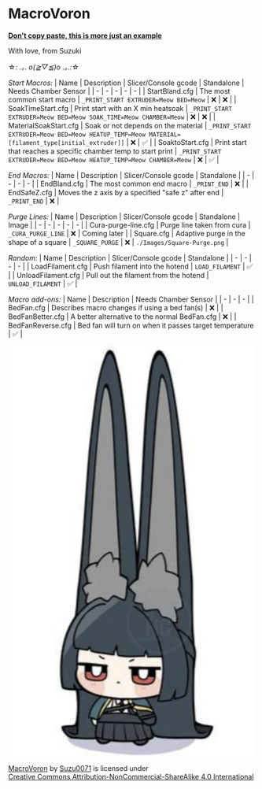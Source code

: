 # MacroVoron

<ins>**Don't copy paste, this is more just an example**</ins>

With love, from Suzuki

☆*: .｡. o(≧▽≦)o .｡.:*☆

*Start Macros:*
| Name | Description | Slicer/Console gcode | Standalone | Needs Chamber Sensor |
| - | - | - | - | - |
| StartBland.cfg | The most common start macro | `_PRINT_START EXTRUDER=Meow BED=Meow` | ❌ | ❌ |
| SoakTimeStart.cfg | Print start with an X min heatsoak | `_PRINT_START EXTRUDER=Meow BED=Meow SOAK_TIME=Meow CHAMBER=Meow` | ❌ | ❌ |
| MaterialSoakStart.cfg | Soak or not depends on the material | `_PRINT_START EXTRUDER=Meow BED=Meow HEATUP_TEMP=Meow MATERIAL=[filament_type[initial_extruder]]` | ❌ | ✅ |
| SoaktoStart.cfg | Print start that reaches a specific chamber temp to start print | `_PRINT_START EXTRUDER=Meow BED=Meow HEATUP_TEMP=Meow CHAMBER=Meow` | ❌ | ✅ |

*End Macros:*
| Name | Description | Slicer/Console gcode | Standalone |
| - | - | - | - |
| EndBland.cfg | The most common end macro | `_PRINT_END` | ❌ |
| EndSafeZ.cfg | Moves the z axis by a specified "safe z" after end | `_PRINT_END` | ❌ |

*Purge Lines:*
| Name | Description | Slicer/Console gcode | Standalone | Image | 
| - | - | - | - | - |
| Cura-purge-line.cfg | Purge line taken from cura | `_CURA_PURGE_LINE` | ❌ | Coming later |
| Square.cfg | Adaptive purge in the shape of a square | `_SQUARE_PURGE` | ❌ | `./Images/Square-Purge.png` |

*Random:*
| Name | Description | Slicer/Console gcode | Standalone |
| - | - | - | - |
| LoadFilament.cfg | Push filament into the hotend | `LOAD_FILAMENT` | ✅ |
| UnloadFilament.cfg | Pull out the filament from the hotend | `UNLOAD_FILAMENT` | ✅ |

*Macro add-ons:*
| Name | Description | Needs Chamber Sensor |
| - | - | - |
| BedFan.cfg | Describes macro changes if using a bed fan(s) | ❌ |
| BedFanBetter.cfg | A better alternative to the normal BedFan.cfg | ❌ |
| BedFanReverse.cfg | Bed fan will turn on when it passes target temperature | ✅ |

<img src="./Hoshimi.jpg" width=500>

  <p xmlns:cc="http://creativecommons.org/ns#" xmlns:dct="http://purl.org/dc/terms/"><a property="dct:title" rel="cc:attributionURL" href="https://github.com/Suzu0071/MacroVoron">MacroVoron</a> by <a rel="cc:attributionURL dct:creator" property="cc:attributionName" href="https://github.com/Suzu0071">Suzu0071</a> is licensed under <a href="https://creativecommons.org/licenses/by-nc-sa/4.0/?ref=chooser-v1" target="_blank" rel="license noopener noreferrer" style="display:inline-block;">Creative Commons Attribution-NonCommercial-ShareAlike 4.0 International<img style="height:22px!important;margin-left:3px;vertical-align:text-bottom;" src="https://mirrors.creativecommons.org/presskit/icons/cc.svg?ref=chooser-v1" alt=""><img style="height:22px!important;margin-left:3px;vertical-align:text-bottom;" src="https://mirrors.creativecommons.org/presskit/icons/by.svg?ref=chooser-v1" alt=""><img style="height:22px!important;margin-left:3px;vertical-align:text-bottom;" src="https://mirrors.creativecommons.org/presskit/icons/nc.svg?ref=chooser-v1" alt=""><img style="height:22px!important;margin-left:3px;vertical-align:text-bottom;" src="https://mirrors.creativecommons.org/presskit/icons/sa.svg?ref=chooser-v1" alt=""></a></p> 
